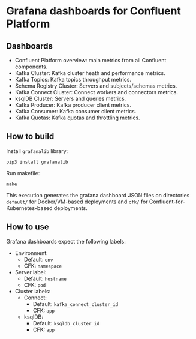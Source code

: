 # Grafana dashboards for Confluent Platform

## Dashboards

- Confluent Platform overview: main metrics from all Confluent components.
- Kafka Cluster: Kafka cluster heath and performance metrics.
- Kafka Topics: Kafka topics throughput metrics.
- Schema Registry Cluster: Servers and subjects/schemas metrics.
- Kafka Connect Cluster: Connect workers and connectors metrics.
- ksqlDB Cluster: Servers and queries metrics.
- Kafka Producer: Kafka producer client metrics.
- Kafka Consumer: Kafka consumer client metrics.
- Kafka Quotas: Kafka quotas and throttling metrics.

## How to build

Install `grafanalib` library:

```shell
pip3 install grafanalib
```

Run makefile:

```shell
make
```

This execution generates the grafana dashboard JSON files on directories `default/` for Docker/VM-based deployments and `cfk/` for Confluent-for-Kubernetes-based deployments.

## How to use

Grafana dashboards expect the following labels:

- Environment:
  - Default: `env`
  - CFK: `namespace`
- Server label:
  - Default: `hostname`
  - CFK: `pod`
- Cluster labels:
  - Connect:
    - Default: `kafka_connect_cluster_id`
    - CFK: `app`
  - ksqlDB:
    - Default: `ksqldb_cluster_id`
    - CFK: `app`

